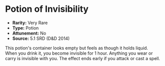 # Potion of Invisibility

- **Rarity:** Very Rare
- **Type:** Potion
- **Attunement:** No
- **Source:** 5.1 SRD (D&D 2014)

This potion's container looks empty but feels as though it holds liquid. When you drink it, you become invisible for 1 hour. Anything you wear or carry is invisible with you. The effect ends early if you attack or cast a spell.
